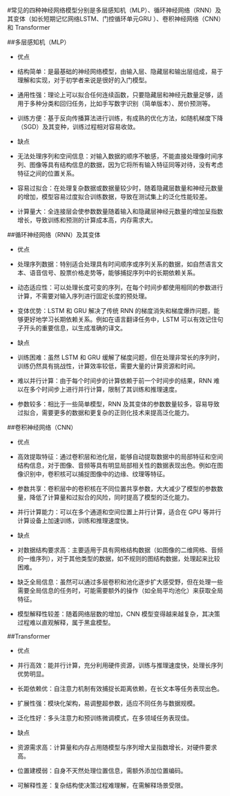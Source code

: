 #常见的四种神经网络模型分别是多层感知机（MLP）、循环神经网络（RNN）及其变体（如长短期记忆网络LSTM、门控循环单元GRU ）、卷积神经网络（CNN）和 Transformer

##多层感知机（MLP）
 
- 优点

- 结构简单：是最基础的神经网络模型，由输入层、隐藏层和输出层组成，易于理解和实现，对于初学者来说是很好的入门模型。

- 通用性强：理论上可以拟合任何连续函数，只要隐藏层和神经元数量足够，适用于多种分类和回归任务，比如手写数字识别（简单版本）、房价预测等。

- 训练方便：基于反向传播算法进行训练，有成熟的优化方法，如随机梯度下降（SGD）及其变种，训练过程相对容易收敛。

- 缺点

- 无法处理序列和空间信息：对输入数据的顺序不敏感，不能直接处理像时间序列、图像等具有结构信息的数据，因为它将所有输入特征同等对待，没有考虑特征之间的位置关系。

- 容易过拟合：在处理复杂数据或数据量较少时，随着隐藏层数量和神经元数量的增加，模型容易过度拟合训练数据，导致在测试集上的泛化性能较差。

- 计算量大：全连接层会使参数数量随着输入和隐藏层神经元数量的增加呈指数增长，导致训练和预测的计算成本高，内存需求大。
 
##循环神经网络（RNN）及其变体
 
- 优点

- 处理序列数据：特别适合处理具有时间顺序或序列关系的数据，如自然语言文本、语音信号、股票价格走势等，能够捕捉序列中的长期依赖关系。

- 动态适应性：可以处理长度可变的序列，在每个时间步都使用相同的参数进行计算，不需要对输入序列进行固定长度的预处理。

- 变体优势：LSTM 和 GRU 解决了传统 RNN 的梯度消失和梯度爆炸问题，能够更好地学习长期依赖关系。例如在语言翻译任务中，LSTM 可以有效记住句子开头的重要信息，以生成准确的译文。

- 缺点

- 训练困难：虽然 LSTM 和 GRU 缓解了梯度问题，但在处理非常长的序列时，训练仍然具有挑战性，计算效率较低，需要大量的计算资源和时间。

- 难以并行计算：由于每个时间步的计算依赖于前一个时间步的结果，RNN 难以在多个时间步上进行并行计算，限制了其训练和推理速度。

- 参数较多：相比于一些简单模型，RNN 及其变体的参数数量较多，容易导致过拟合，需要更多的数据和更复杂的正则化技术来提高泛化能力。
 
##卷积神经网络（CNN）
 
- 优点

- 高效提取特征：通过卷积层和池化层，能够自动提取数据中的局部特征和空间结构信息，对于图像、音频等具有明显局部相关性的数据表现出色。例如在图像识别中，卷积核可以捕捉图像中的边缘、纹理等特征。

- 参数共享：卷积层中的卷积核在不同位置共享参数，大大减少了模型的参数数量，降低了计算量和过拟合的风险，同时提高了模型的泛化能力。

- 并行计算能力：可以在多个通道和空间位置上并行计算，适合在 GPU 等并行计算设备上加速训练，训练和推理速度快。

- 缺点

- 对数据结构要求高：主要适用于具有网格结构数据（如图像的二维网格、音频的一维序列），对于其他类型的数据，如不规则的图结构数据，处理起来比较困难。

- 缺乏全局信息：虽然可以通过多层卷积和池化逐步扩大感受野，但在处理一些需要全局信息的任务时，可能需要额外的操作（如全局平均池化）来获取全局特征。

- 模型解释性较差：随着网络层数的增加，CNN 模型变得越来越复杂，其决策过程难以直观解释，属于黑盒模型。
 
##Transformer

- 优点

- 并行高效：能并行计算，充分利用硬件资源，训练与推理速度快，处理长序列优势明显。

- 长距依赖优：自注意力机制有效捕捉长距离依赖，在长文本等任务表现出色。

- 扩展性强：模块化架构，易调整超参数，适应不同任务与数据规模。

- 泛化性好：多头注意力和预训练微调模式，在多领域任务表现佳。
 
- 缺点
 
- 资源需求高：计算量和内存占用随模型与序列增大呈指数增长，对硬件要求高。

- 位置建模弱：自身不天然处理位置信息，需额外添加位置编码。

- 可解释性差：复杂结构使决策过程难理解，在需解释场景受限。
